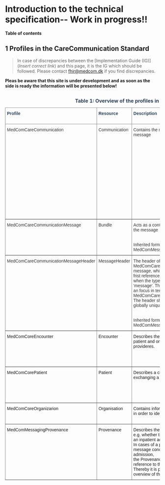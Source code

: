 # Introduction to the technical specification-- Work in progress!!

**Table of contents**


## 1 Profiles in the CareCommunication Standard 


> In case of discrepancies between the [Implementation Guide (IG)](*Insert correct link*) and this page, it is the IG which should be followed. Please contact <fhir@medcom.dk> if you find discrepancies.

<b>Pleas be aware that this site is under development and as soon as the side is ready the information will be presented below! </b>



<style type="text/css">
.tg  {border-collapse:collapse;border-spacing:0;}
.tg td{border-color:black;border-style:solid;border-width:1px;font-family:Arial, sans-serif;font-size:14px;
  overflow:hidden;padding:10px 5px;word-break:normal;}
.tg th{border-color:black;border-style:solid;border-width:1px;font-family:Arial, sans-serif;font-size:14px;
  font-weight:normal;overflow:hidden;padding:10px 5px;word-break:normal;}
.tg .tg-p3tq{border-color:inherit;color:#2c415c;text-align:left;vertical-align:top}
.tg .tg-i91a{border-color:inherit;color:#333333;text-align:left;vertical-align:top}
.tg .tg-0pky{border-color:inherit;text-align:left;vertical-align:top}
</style>
<div style="overflow-x:auto;">
<table class="tg" id="tab1">
<caption style="color:#2c415c; font-weight:bold; text-align:center"> Table 1: Overview of the profiles in CareCommunication standard </caption>
<thead>
  <tr>
    <th class="tg-p3tq"><span style="font-weight:bold">Profile</span></th>
    <th class="tg-p3tq"><span style="font-weight:bold">Resource</span></th>
    <th class="tg-p3tq"><span style="font-weight:bold">Description</span></th>
    <th class="tg-p3tq"><span style="font-weight:bold">MustSupport elements</span></th>
    <th class="tg-p3tq"><span style="font-weight:bold">Implementation Guide Origin</span></th>
  </tr>
</thead>
<tbody>
  <tr>
    <td class="tg-i91a">MedComCareCommunication</td>
    <td class="tg-i91a">Communication</td>
    <td class="tg-i91a">Contains the main content of a message</td>
    <td class="tg-i91a">Status <br>Category <br>Priority<br>Subject <br>Topic<br>Encounter <br>Sent (dateTime) <br>Recipient:Organization <br>Recipient:practitionerRole <br>Sender<br>Payload:All Slices.date<br>Payload:All Slices.author <br>Payload:string.date<br>Payload:string.author<br>Payload:string.content[x] <br>Payload:attachment.date <br>Payload:attachment.author<br>Slices for content[x]</td>
    <td class="tg-i91a">CareCommunication</td>
  </tr>
  <tr>
    <td class="tg-i91a">MedComCareCommunicationMessage</td>
    <td class="tg-i91a">Bundle</td>
    <td class="tg-i91a">Acts as a container fir the content of the message <br><br><br>Inherited form the  MedComMessagingMessage</td>
    <td class="tg-i91a">Id<br>Type<br>Timestamp<br>Entry<br></td>
    <td class="tg-i91a">CareCommunication</td>
  </tr>
  <tr>
    <td class="tg-i91a">MedComCareCommunicationMessageHeader</td>
    <td class="tg-i91a">MessageHeader</td>
    <td class="tg-i91a">The header of a MedComCareCommunication message, which shall always be the frist referenced profile, <br>when the type of the Bundle is 'message'. The header shall contain an focus in term of the MedComCareCommunication. <br>The header shall aswell have a globally unique id.  <br><br><br>Inherited form the MedComMessagingMessageHeader</td>
    <td class="tg-i91a">Id<br>Text <br>Event[x]:eventCoding <br>Sender<br>Source<br>Focus</td>
    <td class="tg-i91a">CareCommunication</td>
  </tr>
  <tr>
    <td class="tg-0pky">MedComCoreEncounter</td>
    <td class="tg-0pky">Encounter</td>
    <td class="tg-0pky">Describes the interaction between a patient and one or more healthcare provideres.</td>
    <td class="tg-0pky"></td>
    <td class="tg-0pky">Status<br>Class<br>Subject<br>Slices for episodeOfCare<br>ServiceProvider</td>
  </tr>
  <tr>
    <td class="tg-0pky">MedComCorePatient</td>
    <td class="tg-0pky">Patient</td>
    <td class="tg-0pky">Describes a citizen or patient, when exchanging a MedCom message.</td>
    <td class="tg-0pky">Id<br>Identifier(CPR-number)<br>Name<br>Address<br>Telecom<br>Deceased[x]</td>
    <td class="tg-0pky"></td>
  </tr>
  <tr>
    <td class="tg-0pky">MedComCoreOrganizarion</td>
    <td class="tg-0pky">Organisation</td>
    <td class="tg-0pky">Contains information which is useful in order to identify an organization.</td>
    <td class="tg-0pky">Id<br>Identifier(SOR-id)<br>Name</td>
    <td class="tg-0pky"></td>
  </tr>
  <tr>
    <td class="tg-0pky">MedComMessagingProvenance</td>
    <td class="tg-0pky">Provenance</td>
    <td class="tg-0pky">Describes the activity of a message, e.g. whether the message concern an inpatient admission or discharge. <br>In cases of a previously send message concerning the same admission,<br> the Provenance resource holds a reference to the previous message. <br>Thereby it is possible to get an overview of the patient's admission</td>
    <td class="tg-0pky">Id<br>Target <br>OccurredDateTime <br>Timestamps<br>Activity<br>Agent<br>Entity(reference to the previous message)</td>
    <td class="tg-0pky">Messaging</td>
  </tr>
</tbody>
</table>
</div>